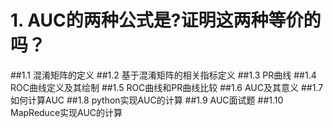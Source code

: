 # 1. AUC的两种公式是?证明这两种等价的吗？
##1.1 混淆矩阵的定义
##1.2 基于混淆矩阵的相关指标定义
##1.3 PR曲线
##1.4 ROC曲线定义及其绘制
##1.5 ROC曲线和PR曲线比较
##1.6 AUC及其意义
##1.7 如何计算AUC
##1.8 python实现AUC的计算
##1.9 AUC面试题
##1.10 MapReduce实现AUC的计算

